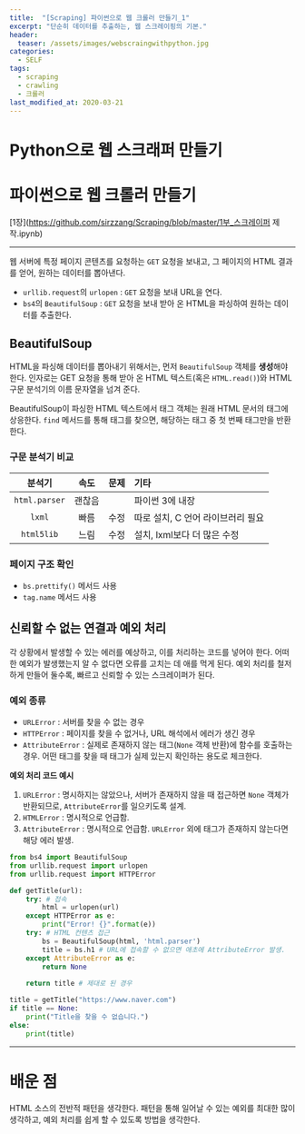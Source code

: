 ```yaml
---
title:  "[Scraping] 파이썬으로 웹 크롤러 만들기_1"
excerpt: "단순히 데이터를 추출하는, 웹 스크레이핑의 기본."
header:
  teaser: /assets/images/webscraingwithpython.jpg
categories:
  - SELF
tags:
  - scraping
  - crawling
  - 크롤러
last_modified_at: 2020-03-21
---
```






# Python으로 웹 스크래퍼 만들기












# 파이썬으로 웹 크롤러 만들기

[1장](https://github.com/sirzzang/Scraping/blob/master/1부_스크레이퍼 제작.ipynb)

---



 웹 서버에 특정 페이지 콘텐츠를 요청하는 `GET` 요청을 보내고, 그 페이지의 HTML 결과를 얻어, 원하는 데이터를 뽑아낸다.

* `urllib.request`의 `urlopen` : `GET` 요청을 보내 URL을 연다.
* `bs4`의 `BeautifulSoup` : `GET` 요청을 보내 받아 온 HTML을 파싱하여 원하는 데이터를 추출한다.





## BeautifulSoup



 HTML을 파싱해 데이터를 뽑아내기 위해서는, 먼저 `BeautifulSoup` 객체를 **생성**해야 한다.  인자로는 GET 요청을 통해 받아 온 HTML 텍스트(혹은 `HTML.read()`)와 HTML 구문 분석기의 이름 문자열을 넘겨 준다.

 BeautifulSoup이 파싱한 HTML 텍스트에서 태그 객체는 원래 HTML 문서의 태그에 상응한다. `find` 메서드를 통해 태그를 찾으면, 해당하는 태그 중 첫 번째 태그만을 반환한다.



### 구문 분석기 비교

|    분석기     |  속도  | 문제 | 기타                              |
| :-----------: | :----: | :--: | :-------------------------------- |
| `html.parser` | 괜찮음 |      | 파이썬 3에 내장                   |
|    `lxml`     |  빠름  | 수정 | 따로 설치, C 언어 라이브러리 필요 |
|  `html5lib`   |  느림  | 수정 | 설치, lxml보다 더 많은 수정       |



### 페이지 구조 확인

* `bs.prettify()` 메서드 사용
* `tag.name` 메서드 사용







## 신뢰할 수 없는 연결과 예외 처리



 각 상황에서 발생할 수 있는 에러를 예상하고, 이를 처리하는 코드를 넣어야 한다. 어떠한 예외가 발생했는지 알 수 없다면 오류를 고치는 데 애를 먹게 된다. 예외 처리를 철저하게 만들어 둘수록, 빠르고 신뢰할 수 있는 스크레이퍼가 된다.



### 예외 종류

* `URLError` : 서버를 찾을 수 없는 경우
* `HTTPError` : 페이지를 찾을 수 없거나, URL 해석에서 에러가 생긴 경우
* `AttributeError` : 실제로 존재하지 않는 태그(`None` 객체 반환)에 함수를 호출하는 경우. 어떤 태그를 찾을 때 태그가 실제 있는지 확인하는 용도로 체크한다.



**예외 처리 코드 예시**

1. `URLError` : 명시하지는 않았으나, 서버가 존재하지 않을 때 접근하면 `None` 객체가 반환되므로, `AttributeError`를 일으키도록 설계.
2. `HTMLError` : 명시적으로 언급함.
3. `AttributeError` : 명시적으로 언급함. `URLError` 외에 태그가 존재하지 않는다면 해당 에러 발생.

```python
from bs4 import BeautifulSoup
from urllib.request import urlopen
from urllib.request import HTTPError

def getTitle(url):
    try: # 접속
        html = urlopen(url)
    except HTTPError as e:
        print("Error! {}".format(e))
    try: # HTML 컨텐츠 접근
        bs = BeautifulSoup(html, 'html.parser')
        title = bs.h1 # URL에 접속할 수 없으면 애초에 AttributeError 발생.
    except AttributeError as e:
        return None
    
    return title # 제대로 된 경우

title = getTitle("https://www.naver.com")
if title == None:
    print("Title을 찾을 수 없습니다.")
else:
    print(title)
```





---

# 배운 점



 HTML 소스의 전반적 패턴을 생각한다. 패턴을 통해 일어날 수 있는 예외를 최대한 많이 생각하고, 예외 처리를 쉽게 할 수 있도록 방법을 생각한다.